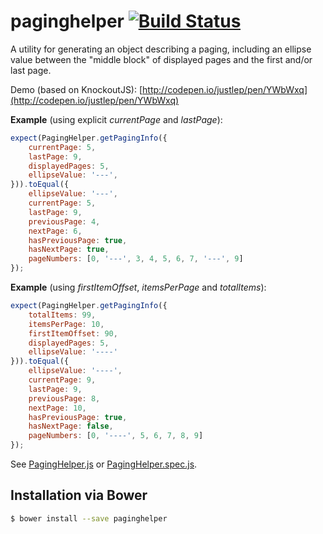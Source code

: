 # paginghelper [![Build Status](https://travis-ci.org/justlep/paginghelper.svg?branch=master)](https://travis-ci.org/justlep/paginghelper)
A utility for generating an object describing a paging, including an ellipse value between the "middle block" of displayed pages and the first and/or last page. 

Demo (based on KnockoutJS): [http://codepen.io/justlep/pen/YWbWxq](http://codepen.io/justlep/pen/YWbWxq)

**Example** (using explicit *currentPage* and *lastPage*):
```javascript
expect(PagingHelper.getPagingInfo({
    currentPage: 5,
    lastPage: 9,
    displayedPages: 5,
    ellipseValue: '---',
})).toEqual({
    ellipseValue: '---',
    currentPage: 5,
    lastPage: 9,
    previousPage: 4,
    nextPage: 6,
    hasPreviousPage: true,
    hasNextPage: true,
    pageNumbers: [0, '---', 3, 4, 5, 6, 7, '---', 9]
});
```

**Example** (using *firstItemOffset*, *itemsPerPage* and *totalItems*):
```javascript
expect(PagingHelper.getPagingInfo({
    totalItems: 99,
    itemsPerPage: 10,
    firstItemOffset: 90,
    displayedPages: 5,
    ellipseValue: '----'
})).toEqual({
    ellipseValue: '----',
    currentPage: 9,
    lastPage: 9,
    previousPage: 8,
    nextPage: 10,
    hasPreviousPage: true,
    hasNextPage: false,
    pageNumbers: [0, '----', 5, 6, 7, 8, 9]
});
```

See [PagingHelper.js](./src/PagingHelper.js) or [PagingHelper.spec.js](./spec/PagingHelper.spec.js).

## Installation via Bower
```sh
$ bower install --save paginghelper
```


